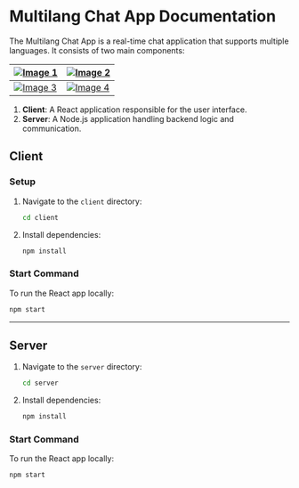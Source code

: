 # Multilang Chat App Documentation

The Multilang Chat App is a real-time chat application that supports multiple languages. It consists of two main components:

| [![Image 1](https://ik.imagekit.io/a1mteszjb/chat-app/step-1.jpg?updatedAt=1703611654789)](https://ik.imagekit.io/a1mteszjb/chat-app/step-1.jpg?updatedAt=1703611654789) | [![Image 2](https://ik.imagekit.io/a1mteszjb/chat-app/step-2.jpg?updatedAt=1703611655474)](https://ik.imagekit.io/a1mteszjb/chat-app/step-2.jpg?updatedAt=1703611655474) |
| ------------------------------------------------------------------------------------------------------------------------------------------------------------------------ | ------------------------------------------------------------------------------------------------------------------------------------------------------------------------ |
| [![Image 3](https://ik.imagekit.io/a1mteszjb/chat-app/step.jpg?updatedAt=1703611655589)](https://ik.imagekit.io/a1mteszjb/chat-app/step.jpg?updatedAt=1703611655589)     | [![Image 4](https://ik.imagekit.io/a1mteszjb/chat-app/step-3.jpg?updatedAt=1703611655487)](https://ik.imagekit.io/a1mteszjb/chat-app/step-3.jpg?updatedAt=1703611655487) |

1. **Client**: A React application responsible for the user interface.
2. **Server**: A Node.js application handling backend logic and communication.

## Client

### Setup

1. Navigate to the `client` directory:

   ```bash
   cd client
   ```

2. Install dependencies:

   ```bash
   npm install
   ```

### Start Command

To run the React app locally:

```bash
npm start
```

---

## Server

1. Navigate to the `server` directory:

   ```bash
   cd server
   ```

2. Install dependencies:

   ```bash
   npm install
   ```

### Start Command

To run the React app locally:

```bash
npm start
```
